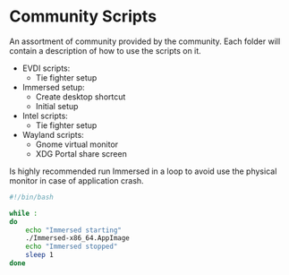 # Community Scripts

An assortment of community provided by the community. Each folder will contain a description of how to use the scripts on it.

- EVDI scripts:
  - Tie fighter setup
- Immersed setup:
  - Create desktop shortcut
  - Initial setup
- Intel scripts:
  - Tie fighter setup
- Wayland scripts:
  - Gnome virtual monitor
  - XDG Portal share screen

Is highly recommended run Immersed in a loop to avoid use the physical monitor in case of application crash.
```bash
#!/bin/bash

while :
do
    echo "Immersed starting"
    ./Immersed-x86_64.AppImage
    echo "Immersed stopped"
    sleep 1
done
```